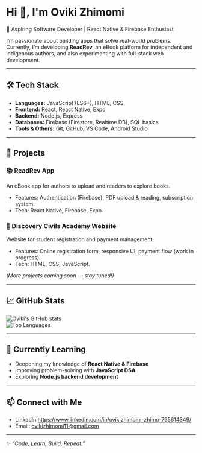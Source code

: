 # Hi 👋, I'm Oviki Zhimomi  

🚀 Aspiring Software Developer | React Native & Firebase Enthusiast  

I’m passionate about building apps that solve real-world problems. Currently, I’m developing **ReadRev**, an eBook platform for independent and indigenous authors, and also experimenting with full-stack web development.  

---

## 🛠️ Tech Stack  
- **Languages:** JavaScript (ES6+), HTML, CSS  
- **Frontend:** React, React Native, Expo  
- **Backend:** Node.js, Express  
- **Databases:** Firebase (Firestore, Realtime DB), SQL basics  
- **Tools & Others:** Git, GitHub, VS Code, Android Studio  

---

## 📌 Projects  
### 📚 ReadRev App  
An eBook app for authors to upload and readers to explore books.  
- Features: Authentication (Firebase), PDF upload & reading, subscription system.  
- Tech: React Native, Firebase, Expo.  

### 🏫 Discovery Civils Academy Website  
Website for student registration and payment management.  
- Features: Online registration form, responsive UI, payment flow (work in progress).  
- Tech: HTML, CSS, JavaScript.  

*(More projects coming soon — stay tuned!)*  

---

## 📈 GitHub Stats  
![Oviki's GitHub stats](https://github-readme-stats.vercel.app/api?username=OvikiZhimomi11&show_icons=true&theme=tokyonight)  
![Top Languages](https://github-readme-stats.vercel.app/api/top-langs/?username=OvikiZhimomi11&layout=compact&theme=tokyonight)  

---

## 🌱 Currently Learning  
- Deepening my knowledge of **React Native & Firebase**  
- Improving problem-solving with **JavaScript DSA**  
- Exploring **Node.js backend development**  

---

## 📫 Connect with Me  
- LinkedIn:https://www.linkedin.com/in/ovikizhimomi-zhimo-795614349/
- Email: ovikizhimomi11@gmail.com  

---
✨ *“Code, Learn, Build, Repeat.”*

